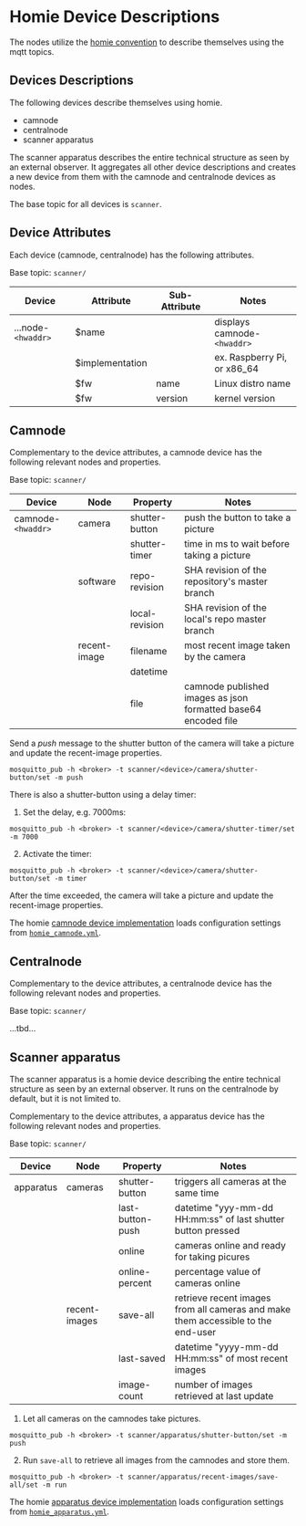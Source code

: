 # Homie Device Descriptions

The nodes utilize the [homie convention](https://homieiot.github.io/) to describe themselves using the mqtt topics.

## Devices Descriptions

The following devices describe themselves using homie.

* camnode
* centralnode
* scanner apparatus

The scanner apparatus describes the entire technical structure as seen by an external observer. It  aggregates all other device descriptions and creates a new device from them with the camnode and centralnode devices as nodes.

The base topic for all devices is `scanner`.

## Device Attributes

Each device (camnode, centralnode) has the following attributes.

Base topic: `scanner/`

| Device           | Attribute       | Sub-Attribute | Notes                       |
|------------------|-----------------|---------------|-----------------------------|
| ...node-`<hwaddr>` | $name           |               | displays camnode-`<hwaddr>`   |
|                  | $implementation |               | ex. Raspberry Pi, or x86_64 |
|                  | $fw             | name          | Linux distro name           |
|                  | $fw             | version       | kernel version              |


## Camnode

Complementary to the device attributes, a camnode device has the following relevant nodes and properties.

Base topic: `scanner/` 

| Device           | Node       | Property       | Notes                                          |
|------------------|------------|----------------|------------------------------------------------|
| camnode-`<hwaddr>` | camera     | shutter-button | push the button to take a picture               |
|                  |      | shutter-timer | time in ms to wait before taking a picture               |
|                  | software   | repo-revision  | SHA revision of the repository's master branch |
|                  |            | local-revision | SHA revision of the local's repo master branch |
|                  | recent-image | filename           | most recent image taken by the camera                                                |
|                  |            | datetime       |                                                |
|                  |            | file           | camnode published images as json formatted base64 encoded file        |


Send a *push* message to the shutter button of the camera will take a picture and update the recent-image properties.

```
mosquitto_pub -h <broker> -t scanner/<device>/camera/shutter-button/set -m push
```

There is also a shutter-button using a delay timer:

1. Set the delay, e.g. 7000ms:

```
mosquitto_pub -h <broker> -t scanner/<device>/camera/shutter-timer/set -m 7000
```

2. Activate the timer:

```
mosquitto_pub -h <broker> -t scanner/<device>/camera/shutter-button/set -m timer
```

After the time exceeded, the camera will take a picture and update the recent-image properties.

The homie [camnode device implementation](https://github.com/cdeck3r/3DScanner/tree/master/src/homie-nodes/homie-camnode) loads configuration settings from  [`homie_camnode.yml`](https://github.com/cdeck3r/3DScanner/blob/master/src/homie-nodes/homie-camnode/homie_camnode.yml).


## Centralnode

Complementary to the device attributes, a centralnode device has the following relevant nodes and properties.

Base topic: `scanner/` 

...tbd...

## Scanner apparatus

The scanner apparatus is a homie device describing the entire technical structure as seen by an external observer. It runs on the centralnode by default, but it is not limited to. 

Complementary to the device attributes, a apparatus device has the following relevant nodes and properties.

Base topic: `scanner/` 

| Device    | Node          | Property         | Notes                                                                             |
|-----------|---------------|------------------|-----------------------------------------------------------------------------------|
| apparatus | cameras       | shutter-button   | triggers all cameras at the same time                                             |
|           |               | last-button-push | datetime "yyy-mm-dd HH:mm:ss" of last shutter button pressed                      |
|           |               | online           | cameras online and ready for taking picures                                       |
|           |               | online-percent   | percentage value of cameras online                                                |
|           | recent-images | save-all         | retrieve recent images from all cameras and make  them accessible to the end-user |
|           |               | last-saved       | datetime "yyyy-mm-dd HH:mm:ss" of most recent images                              |
|           |               | image-count      | number of images retrieved at last update                                         |                                    |

1. Let all cameras on the camnodes take pictures.

```
mosquitto_pub -h <broker> -t scanner/apparatus/shutter-button/set -m push
```

2. Run `save-all` to retrieve all images from the camnodes and store them.

```
mosquitto_pub -h <broker> -t scanner/apparatus/recent-images/save-all/set -m run
```

The homie [apparatus device implementation](https://github.com/cdeck3r/3DScanner/tree/master/src/homie-nodes/homie-apparatus) loads configuration settings from  [`homie_apparatus.yml`](https://github.com/cdeck3r/3DScanner/blob/master/src/homie-nodes/homie-apparatus/homie_apparatus.yml).
